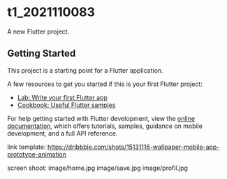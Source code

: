 # t1_2021110083

A new Flutter project.

## Getting Started

This project is a starting point for a Flutter application.

A few resources to get you started if this is your first Flutter project:

- [Lab: Write your first Flutter app](https://docs.flutter.dev/get-started/codelab)
- [Cookbook: Useful Flutter samples](https://docs.flutter.dev/cookbook)

For help getting started with Flutter development, view the
[online documentation](https://docs.flutter.dev/), which offers tutorials,
samples, guidance on mobile development, and a full API reference.

link template:
https://dribbble.com/shots/15131116-wallpaper-mobile-app-prototype-animation

screen shoot:
image/home.jpg
image/save.jpg
image/profil.jpg
